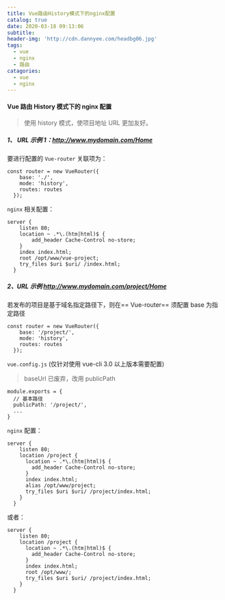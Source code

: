 ```yaml
---
title: Vue路由History模式下的nginx配置
catalog: true
date: 2020-03-18 09:13:06
subtitle:
header-img: 'http://cdn.dannyee.com/headbg06.jpg'
tags:
  - vue
  - nginx
  - 路由
catagories:
  - vue
  - nginx
---
```


#### Vue 路由 History 模式下的 nginx 配置

> 使用 history 模式，使项目地址 URL 更加友好。

##### 1、 URL 示例 1：http://www.mydomain.com/Home

要进行配置的 `Vue-router` 关联项为：

```
const router = new VueRouter({
    base: './',
    mode: 'history',
    routes: routes
  });
```

`nginx` 相关配置：

```
server {
    listen 80;
    location ~ .*\.(htm|html)$ {
        add_header Cache-Control no-store;
    }
    index index.html;
    root /opt/www/vue-project;
    try_files $uri $uri/ /index.html;
  }
```

##### 2、URL 示例 http://www.mydomain.com/project/Home

若发布的项目是基于域名指定路径下，则在== Vue-router== 须配置 base 为指定路径

```
const router = new VueRouter({
    base: '/project/',
    mode: 'history',
    routes: routes
  });
```

`vue.config.js` (仅针对使用 vue-cli 3.0 以上版本需要配置)

> baseUrl 已废弃，改用 publicPath

```
module.exports = {
  // 基本路径
  publicPath: '/project/',
  ...
}
```

`nginx` 配置：

```
server {
    listen 80;
    location /project {
      location ~ .*\.(htm|html)$ {
        add_header Cache-Control no-store;
      }
      index index.html;
      alias /opt/www/project;
      try_files $uri $uri/ /project/index.html;
    }
  }
```

或者：

```
server {
    listen 80;
    location /project {
      location ~ .*\.(htm|html)$ {
        add_header Cache-Control no-store;
      }
      index index.html;
      root /opt/www/;
      try_files $uri $uri/ /project/index.html;
    }
  }
```
